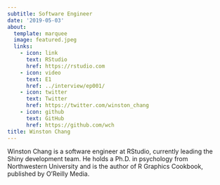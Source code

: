 ```yaml
---
subtitle: Software Engineer
date: '2019-05-03'
about:
  template: marquee
  image: featured.jpeg
  links:
    - icon: link
      text: RStudio
      href: https://rstudio.com
    - icon: video
      text: E1
      href: ../interview/ep001/
    - icon: twitter
      text: Twitter
      href: https://twitter.com/winston_chang
    - icon: github
      text: GitHub
      href: https://github.com/wch
title: Winston Chang
---
```


Winston Chang is a software engineer at RStudio, currently leading the Shiny development team. He holds a Ph.D. in psychology from Northwestern University and is the author of R Graphics Cookbook, published by O’Reilly Media.
